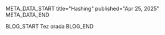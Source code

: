 META_DATA_START
title="Hashing"
published="Apr 25, 2025"
META_DATA_END

BLOG_START
Tez orada
BLOG_END